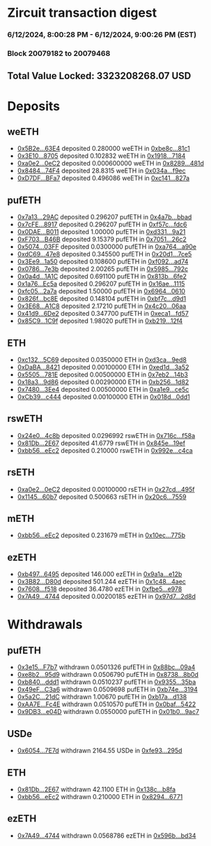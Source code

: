 # Zircuit transaction digest
### 6/12/2024, 8:00:28 PM - 6/12/2024, 9:00:26 PM (EST)
### Block 20079182 to 20079468

## Total Value Locked: 3323208268.07 USD

# Deposits
## weETH
- [0x5B2e...63E4](https://etherscan.io/address/0x5B2e95CcA39fCf18085B2Cbd2ba8adbb8fB263E4) deposited 0.280000 weETH in [0xbe8c...81c1](https://etherscan.io/tx/0x5B2e95CcA39fCf18085B2Cbd2ba8adbb8fB263E4)
- [0x3E10...8705](https://etherscan.io/address/0x3E10bbA9d59067769ad7648cB07de64fb7D78705) deposited 0.102832 weETH in [0x1918...7184](https://etherscan.io/tx/0x3E10bbA9d59067769ad7648cB07de64fb7D78705)
- [0xa0e2...0eC2](https://etherscan.io/address/0xa0e2149Ce7F59F4Be468a2a911cfb112EFEe0eC2) deposited 0.000600000 weETH in [0x8289...481d](https://etherscan.io/tx/0xa0e2149Ce7F59F4Be468a2a911cfb112EFEe0eC2)
- [0x8484...74F4](https://etherscan.io/address/0x8484FEC53ff709A229460BED78cDe3b765eF74F4) deposited 28.8315 weETH in [0x034a...f9ec](https://etherscan.io/tx/0x8484FEC53ff709A229460BED78cDe3b765eF74F4)
- [0xD7DF...BFa7](https://etherscan.io/address/0xD7DF7E085214743530afF339aFC420c7c720BFa7) deposited 0.496086 weETH in [0xc141...827a](https://etherscan.io/tx/0xD7DF7E085214743530afF339aFC420c7c720BFa7)
## pufETH
- [0x7a13...29AC](https://etherscan.io/address/0x7a133cBF3c414e350EB436A866e39580801429AC) deposited 0.296207 pufETH in [0x4a7b...bbad](https://etherscan.io/tx/0x7a133cBF3c414e350EB436A866e39580801429AC)
- [0x7cFE...8917](https://etherscan.io/address/0x7cFEd0B5DFef9b43CbAD7Ec77CAdA07B0B028917) deposited 0.296207 pufETH in [0xf57c...fdc6](https://etherscan.io/tx/0x7cFEd0B5DFef9b43CbAD7Ec77CAdA07B0B028917)
- [0x0DAE...B011](https://etherscan.io/address/0x0DAE688c1E28D53dfA64B5561E730512C1bbB011) deposited 1.00000 pufETH in [0xd331...9a21](https://etherscan.io/tx/0x0DAE688c1E28D53dfA64B5561E730512C1bbB011)
- [0xF703...B46B](https://etherscan.io/address/0xF703F8D135557f60864Eb23Cf91cF19cede4B46B) deposited 9.15379 pufETH in [0x7051...26c2](https://etherscan.io/tx/0xF703F8D135557f60864Eb23Cf91cF19cede4B46B)
- [0x5074...03FF](https://etherscan.io/address/0x5074CC795afEc20Df50Ae964a444eA7fb45603FF) deposited 0.0300000 pufETH in [0xa764...a90e](https://etherscan.io/tx/0x5074CC795afEc20Df50Ae964a444eA7fb45603FF)
- [0xdC69...47e8](https://etherscan.io/address/0xdC691c7ACeC68C4f63D194840E74f95f369C47e8) deposited 0.345500 pufETH in [0x20d1...7ce5](https://etherscan.io/tx/0xdC691c7ACeC68C4f63D194840E74f95f369C47e8)
- [0x3Ee9...1a50](https://etherscan.io/address/0x3Ee9AfC01A8e98a66E1de2d832047C4D94221a50) deposited 0.108600 pufETH in [0xf092...ad74](https://etherscan.io/tx/0x3Ee9AfC01A8e98a66E1de2d832047C4D94221a50)
- [0x0786...7e3b](https://etherscan.io/address/0x078689BaB97fBE1cbF6a4767831927fb4CFf7e3b) deposited 2.00265 pufETH in [0x5985...792c](https://etherscan.io/tx/0x078689BaB97fBE1cbF6a4767831927fb4CFf7e3b)
- [0x0a4d...1A1C](https://etherscan.io/address/0x0a4d8AfD173493ca5deAC6BEDE227a8Bd37E1A1C) deposited 0.691100 pufETH in [0x813b...6fe2](https://etherscan.io/tx/0x0a4d8AfD173493ca5deAC6BEDE227a8Bd37E1A1C)
- [0x1a76...Ec5a](https://etherscan.io/address/0x1a76a46CA14bef500C48FF78866De8Ec1D37Ec5a) deposited 0.296207 pufETH in [0x16ae...1115](https://etherscan.io/tx/0x1a76a46CA14bef500C48FF78866De8Ec1D37Ec5a)
- [0xfc05...2a7a](https://etherscan.io/address/0xfc05F6A0208c50Ea9a569593F913d23EEC412a7a) deposited 1.50000 pufETH in [0x6964...0610](https://etherscan.io/tx/0xfc05F6A0208c50Ea9a569593F913d23EEC412a7a)
- [0x826f...bc8E](https://etherscan.io/address/0x826f0dccC98D00aE3be18b086F91fFd4f635bc8E) deposited 0.148104 pufETH in [0xbf7c...d9d1](https://etherscan.io/tx/0x826f0dccC98D00aE3be18b086F91fFd4f635bc8E)
- [0x3E68...A1C8](https://etherscan.io/address/0x3E68FCA5b47bF0510DEBB0fa95d51c54B032A1C8) deposited 2.17210 pufETH in [0x4c20...06aa](https://etherscan.io/tx/0x3E68FCA5b47bF0510DEBB0fa95d51c54B032A1C8)
- [0x41d9...6De2](https://etherscan.io/address/0x41d941F0bEa9aab5d60C5117204179cc2D836De2) deposited 0.347700 pufETH in [0xeca1...fd57](https://etherscan.io/tx/0x41d941F0bEa9aab5d60C5117204179cc2D836De2)
- [0x85C9...1C9f](https://etherscan.io/address/0x85C979594F8F23A19447aB061eddBb2C94F81C9f) deposited 1.98020 pufETH in [0xb219...12f4](https://etherscan.io/tx/0x85C979594F8F23A19447aB061eddBb2C94F81C9f)
## ETH
- [0xc132...5C69](https://etherscan.io/address/0xc132FB675A094776879a89A28878aCB24e405C69) deposited 0.0350000 ETH in [0xd3ca...9ed8](https://etherscan.io/tx/0xc132FB675A094776879a89A28878aCB24e405C69)
- [0xDaBA...8421](https://etherscan.io/address/0xDaBA6e3514428E9dEe52DF8714c038bDCaE08421) deposited 0.00100000 ETH in [0xed1d...3a52](https://etherscan.io/tx/0xDaBA6e3514428E9dEe52DF8714c038bDCaE08421)
- [0x5505...781E](https://etherscan.io/address/0x5505e31c9b24260FCdD7B3022f144004E4a4781E) deposited 0.00500000 ETH in [0x7eb2...14b3](https://etherscan.io/tx/0x5505e31c9b24260FCdD7B3022f144004E4a4781E)
- [0x18a3...9d86](https://etherscan.io/address/0x18a368e58794e71C7263BdCF75B68AED99c39d86) deposited 0.00290000 ETH in [0xb256...1d82](https://etherscan.io/tx/0x18a368e58794e71C7263BdCF75B68AED99c39d86)
- [0x7480...3Ee4](https://etherscan.io/address/0x74804b021f58cBc976a99daf7e450DE8bd7f3Ee4) deposited 0.00500000 ETH in [0xa1e9...ce5c](https://etherscan.io/tx/0x74804b021f58cBc976a99daf7e450DE8bd7f3Ee4)
- [0xCb39...c444](https://etherscan.io/address/0xCb39EF013f1b37887b1C37788Ba7e328F86Bc444) deposited 0.00100000 ETH in [0x018d...0dd1](https://etherscan.io/tx/0xCb39EF013f1b37887b1C37788Ba7e328F86Bc444)
## rswETH
- [0x24e0...4c8b](https://etherscan.io/address/0x24e069Bd5c42fB4069B5Dd2068e52078DDc74c8b) deposited 0.0296992 rswETH in [0x716c...f58a](https://etherscan.io/tx/0x24e069Bd5c42fB4069B5Dd2068e52078DDc74c8b)
- [0x81Db...2E67](https://etherscan.io/address/0x81Db6De760d74b11887D49Bb64e837CDAECF2E67) deposited 41.6779 rswETH in [0x845e...19ef](https://etherscan.io/tx/0x81Db6De760d74b11887D49Bb64e837CDAECF2E67)
- [0xbb56...eEc2](https://etherscan.io/address/0xbb564a7d40f32D2eeE00aD1077a600BB1462eEc2) deposited 0.210000 rswETH in [0x992e...c4ca](https://etherscan.io/tx/0xbb564a7d40f32D2eeE00aD1077a600BB1462eEc2)
## rsETH
- [0xa0e2...0eC2](https://etherscan.io/address/0xa0e2149Ce7F59F4Be468a2a911cfb112EFEe0eC2) deposited 0.00100000 rsETH in [0x27cd...495f](https://etherscan.io/tx/0xa0e2149Ce7F59F4Be468a2a911cfb112EFEe0eC2)
- [0x1145...60b7](https://etherscan.io/address/0x1145975A8eDa4031a2D7f5883603CdaE2BB960b7) deposited 0.500663 rsETH in [0x20c6...7559](https://etherscan.io/tx/0x1145975A8eDa4031a2D7f5883603CdaE2BB960b7)
## mETH
- [0xbb56...eEc2](https://etherscan.io/address/0xbb564a7d40f32D2eeE00aD1077a600BB1462eEc2) deposited 0.231679 mETH in [0x10ec...775b](https://etherscan.io/tx/0xbb564a7d40f32D2eeE00aD1077a600BB1462eEc2)
## ezETH
- [0xb497...6495](https://etherscan.io/address/0xb497070466Dc15FA6420b4781bB0352257146495) deposited 146.000 ezETH in [0x9a1a...e12b](https://etherscan.io/tx/0xb497070466Dc15FA6420b4781bB0352257146495)
- [0x3B82...D80d](https://etherscan.io/address/0x3B8247040a6627AbA98d9D9905870C44D91dD80d) deposited 501.244 ezETH in [0x1c48...4aec](https://etherscan.io/tx/0x3B8247040a6627AbA98d9D9905870C44D91dD80d)
- [0x7608...f518](https://etherscan.io/address/0x7608d555A43079046658D86c78Eed72535E5f518) deposited 36.4780 ezETH in [0xfbe5...e978](https://etherscan.io/tx/0x7608d555A43079046658D86c78Eed72535E5f518)
- [0x7A49...4744](https://etherscan.io/address/0x7A493Be5c2ce014cD049Bf178a1ac0Db1B434744) deposited 0.00200185 ezETH in [0x97d7...2d8d](https://etherscan.io/tx/0x7A493Be5c2ce014cD049Bf178a1ac0Db1B434744)
# Withdrawals
## pufETH
- [0x3e15...F7b7](https://etherscan.io/address/0x3e159f730197364D47000bB4df2E96b5AA39F7b7) withdrawn 0.0501326 pufETH in [0x88bc...09a4](https://etherscan.io/tx/0x3e159f730197364D47000bB4df2E96b5AA39F7b7)
- [0xe8b2...95d9](https://etherscan.io/address/0xe8b213546F06e4EefEa02e9318f805D0c85e95d9) withdrawn 0.0506790 pufETH in [0x8738...8b0d](https://etherscan.io/tx/0xe8b213546F06e4EefEa02e9318f805D0c85e95d9)
- [0xb840...ddd1](https://etherscan.io/address/0xb840156d5237e0694E9bdc6e0e3B785dBDBdddd1) withdrawn 0.0510237 pufETH in [0x9355...35ba](https://etherscan.io/tx/0xb840156d5237e0694E9bdc6e0e3B785dBDBdddd1)
- [0x49eF...C3a6](https://etherscan.io/address/0x49eF3A1C64ba24eAB53Ef0Ac8ccBdb80c538C3a6) withdrawn 0.0509698 pufETH in [0xb74e...3194](https://etherscan.io/tx/0x49eF3A1C64ba24eAB53Ef0Ac8ccBdb80c538C3a6)
- [0x5a2C...21dC](https://etherscan.io/address/0x5a2CAfD70568c5Ea8f0B979F70DD32b3e5C421dC) withdrawn 1.00670 pufETH in [0xb17a...d138](https://etherscan.io/tx/0x5a2CAfD70568c5Ea8f0B979F70DD32b3e5C421dC)
- [0xAA7E...Fc4E](https://etherscan.io/address/0xAA7E2B706aFA2Cc915f21f3Fb54360972a8DFc4E) withdrawn 0.0510570 pufETH in [0x0baf...5422](https://etherscan.io/tx/0xAA7E2B706aFA2Cc915f21f3Fb54360972a8DFc4E)
- [0x9DB3...e04D](https://etherscan.io/address/0x9DB39b186A88e20973050174507685988229e04D) withdrawn 0.0550000 pufETH in [0x01b0...9ac7](https://etherscan.io/tx/0x9DB39b186A88e20973050174507685988229e04D)
## USDe
- [0x6054...7E7d](https://etherscan.io/address/0x6054d61eB4c4153B7F5BfC31cB0f20Bc85777E7d) withdrawn 2164.55 USDe in [0xfe93...295d](https://etherscan.io/tx/0x6054d61eB4c4153B7F5BfC31cB0f20Bc85777E7d)
## ETH
- [0x81Db...2E67](https://etherscan.io/address/0x81Db6De760d74b11887D49Bb64e837CDAECF2E67) withdrawn 42.1100 ETH in [0x138c...b8fa](https://etherscan.io/tx/0x81Db6De760d74b11887D49Bb64e837CDAECF2E67)
- [0xbb56...eEc2](https://etherscan.io/address/0xbb564a7d40f32D2eeE00aD1077a600BB1462eEc2) withdrawn 0.210000 ETH in [0x8294...6771](https://etherscan.io/tx/0xbb564a7d40f32D2eeE00aD1077a600BB1462eEc2)
## ezETH
- [0x7A49...4744](https://etherscan.io/address/0x7A493Be5c2ce014cD049Bf178a1ac0Db1B434744) withdrawn 0.0568786 ezETH in [0x596b...bd34](https://etherscan.io/tx/0x7A493Be5c2ce014cD049Bf178a1ac0Db1B434744)
